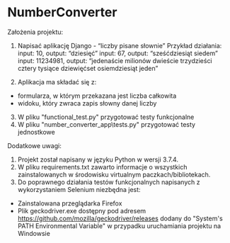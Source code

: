 # NumberConverter
Założenia projektu:
1. Napisać aplikację Django - “liczby pisane słownie”
Przykład działania:
input: 10, output: “dziesięć”
input: 67, output: “sześćdziesiąt siedem”
input: 11234981, output: “jedenaście milionów dwieście trzydzieści cztery tysiące dziewięćset osiemdziesiąt jeden”

2. Aplikacja ma składać się z:
- formularza, w którym przekazana jest liczba całkowita
- widoku, który zwraca zapis słowny danej liczby
3. W pliku "functional_test.py" przygotować testy funkcjonalne
4. W pliku "number_converter_app\tests.py" przygotować testy jednostkowe


Dodatkowe uwagi:
1. Projekt został napisany w języku Python w wersji 3.7.4.
2. W pliku requirements.txt zawarto informacje o wszystkich zainstalowanych w środowisku virtualnym paczkach/bibliotekach.
3. Do poprawnego działania testów funkcjonalnych napisanych z wykorzystaniem Selenium niezbędna jest:
- Zainstalowana przeglądarka Firefox
- Plik geckodriver.exe dostępny pod adresem https://github.com/mozilla/geckodriver/releases dodany do "System's PATH Environmental Variable" w przypadku uruchamiania projektu na Windowsie